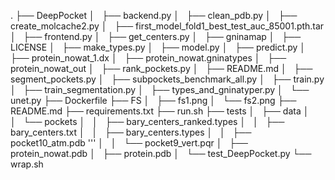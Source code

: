 .
├── DeepPocket
│   ├── backend.py
│   ├── clean_pdb.py
│   ├── create_molcache2.py
│   ├── first_model_fold1_best_test_auc_85001.pth.tar
│   ├── frontend.py
│   ├── get_centers.py
│   ├── gninamap
│   ├── LICENSE
│   ├── make_types.py
│   ├── model.py
│   ├── predict.py
│   ├── protein_nowat_1.dx
│   ├── protein_nowat.gninatypes
│   ├── protein_nowat_out
│   ├── rank_pockets.py
│   ├── README.md
│   ├── segment_pockets.py
│   ├── subpockets_benchmark_all.py
│   ├── train.py
│   ├── train_segmentation.py
│   ├── types_and_gninatyper.py
│   └── unet.py
├── Dockerfile
├── FS
│   ├── fs1.png
│   └── fs2.png
├── README.md
├── requirements.txt
├── run.sh
├── tests
│   ├── data
│   │   └── pockets
│   │       ├── bary_centers_ranked.types
│   │       ├── bary_centers.txt
│   │       ├── bary_centers.types
│   │       ├── pocket10_atm.pdb
		'''
│   │       └── pocket9_vert.pqr
│   ├── protein_nowat.pdb
│   ├── protein.pdb
│   └── test_DeepPocket.py
└── wrap.sh

